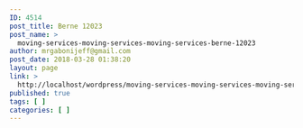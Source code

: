 ```yaml
---
ID: 4514
post_title: Berne 12023
post_name: >
  moving-services-moving-services-moving-services-berne-12023
author: mrgabonijeff@gmail.com
post_date: 2018-03-28 01:38:20
layout: page
link: >
  http://localhost/wordpress/moving-services-moving-services-moving-services-berne-12023/
published: true
tags: [ ]
categories: [ ]
---
```

